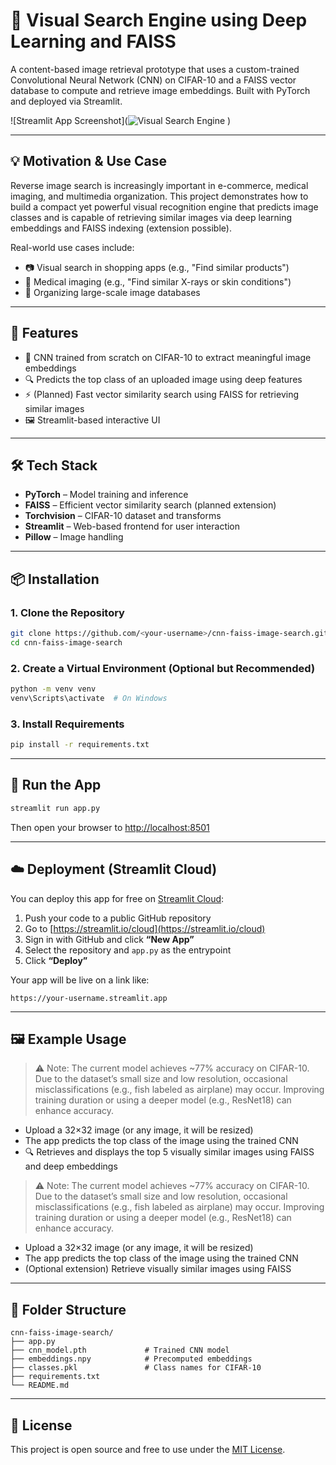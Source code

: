 # 🧠 Visual Search Engine using Deep Learning and FAISS

A content-based image retrieval prototype that uses a custom-trained Convolutional Neural Network (CNN) on CIFAR-10 and a FAISS vector database to compute and retrieve image embeddings. Built with PyTorch and deployed via Streamlit.

![Streamlit App Screenshot](![Visual Search Engine](https://github.com/user-attachments/assets/ad24f953-3d52-483c-9f77-cee7c82adfc1)
)

---

## 💡 Motivation & Use Case

Reverse image search is increasingly important in e-commerce, medical imaging, and multimedia organization. This project demonstrates how to build a compact yet powerful visual recognition engine that predicts image classes and is capable of retrieving similar images via deep learning embeddings and FAISS indexing (extension possible).

Real-world use cases include:

* 📷 Visual search in shopping apps (e.g., "Find similar products")
* 🧬 Medical imaging (e.g., "Find similar X-rays or skin conditions")
* 🎨 Organizing large-scale image databases

---

## 🚀 Features

* 🧠 CNN trained from scratch on CIFAR-10 to extract meaningful image embeddings
* 🔍 Predicts the top class of an uploaded image using deep features
* ⚡ (Planned) Fast vector similarity search using FAISS for retrieving similar images
* 🖼️ Streamlit-based interactive UI

---

## 🛠️ Tech Stack

* **PyTorch** – Model training and inference
* **FAISS** – Efficient vector similarity search (planned extension)
* **Torchvision** – CIFAR-10 dataset and transforms
* **Streamlit** – Web-based frontend for user interaction
* **Pillow** – Image handling

---

## 📦 Installation

### 1. Clone the Repository

```bash
git clone https://github.com/<your-username>/cnn-faiss-image-search.git
cd cnn-faiss-image-search
```

### 2. Create a Virtual Environment (Optional but Recommended)

```bash
python -m venv venv
venv\Scripts\activate  # On Windows
```

### 3. Install Requirements

```bash
pip install -r requirements.txt
```

---

## 🧪 Run the App

```bash
streamlit run app.py
```

Then open your browser to [http://localhost:8501](http://localhost:8501)

---

## ☁️ Deployment (Streamlit Cloud)

You can deploy this app for free on [Streamlit Cloud](https://streamlit.io/cloud):

1. Push your code to a public GitHub repository
2. Go to [https://streamlit.io/cloud](https://streamlit.io/cloud)
3. Sign in with GitHub and click **“New App”**
4. Select the repository and `app.py` as the entrypoint
5. Click **“Deploy”**

Your app will be live on a link like:

```
https://your-username.streamlit.app
```

---

## 🖼️ Example Usage

> ⚠️ Note: The current model achieves \~77% accuracy on CIFAR-10. Due to the dataset’s small size and low resolution, occasional misclassifications (e.g., fish labeled as airplane) may occur. Improving training duration or using a deeper model (e.g., ResNet18) can enhance accuracy.

* Upload a 32×32 image (or any image, it will be resized)
* The app predicts the top class of the image using the trained CNN
* 🔍 Retrieves and displays the top 5 visually similar images using FAISS and deep embeddings

> ⚠️ Note: The current model achieves \~77% accuracy on CIFAR-10. Due to the dataset’s small size and low resolution, occasional misclassifications (e.g., fish labeled as airplane) may occur. Improving training duration or using a deeper model (e.g., ResNet18) can enhance accuracy.

* Upload a 32×32 image (or any image, it will be resized)
* The app predicts the top class of the image using the trained CNN
* (Optional extension) Retrieve visually similar images using FAISS

---

## 📂 Folder Structure

```
cnn-faiss-image-search/
├── app.py
├── cnn_model.pth             # Trained CNN model
├── embeddings.npy            # Precomputed embeddings
├── classes.pkl               # Class names for CIFAR-10
├── requirements.txt
└── README.md
```

---

## 🌟 License

This project is open source and free to use under the [MIT License](LICENSE).
